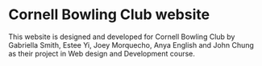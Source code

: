 # Cornell Bowling Club website

This website is designed and developed for Cornell Bowling Club by Gabriella Smith, Estee Yi,
Joey Morquecho, Anya English and John Chung as their project in Web design and Development course.
